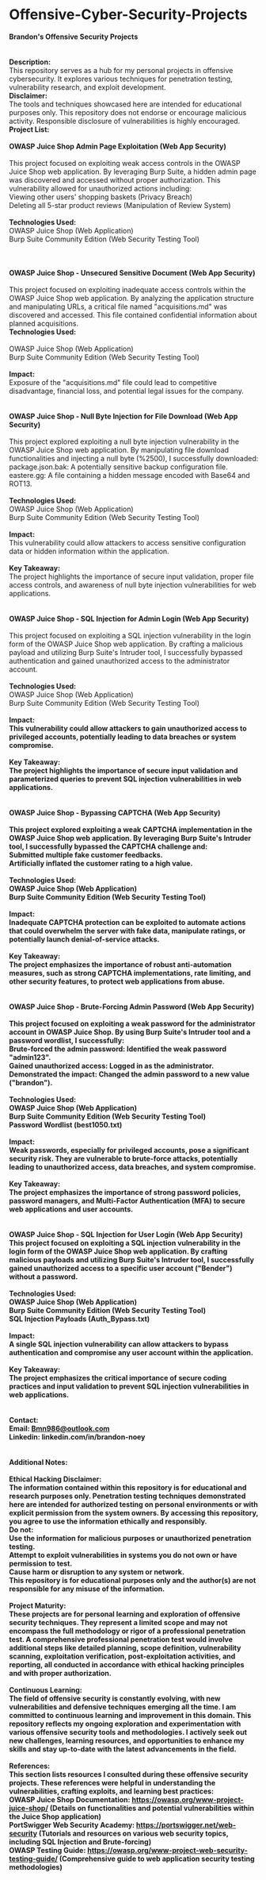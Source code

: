 # Offensive-Cyber-Security-Projects

<b>Brandon's Offensive Security Projects</b><br>
<br>
<br>
<b>Description:</b><br> This repository serves as a hub for my personal projects in offensive cybersecurity. It explores various techniques for penetration testing, vulnerability research, and exploit development.<br>
<b>Disclaimer:</b> <br>The tools and techniques showcased here are intended for educational purposes only. This repository does not endorse or encourage malicious activity. Responsible disclosure of vulnerabilities is highly encouraged.<br>
<b>Project List:</b><br><br>
<b>OWASP Juice Shop Admin Page Exploitation (Web App Security)</b><br><br>
This project focused on exploiting weak access controls in the OWASP Juice Shop web application. By leveraging Burp Suite, a hidden admin page was discovered and accessed without proper authorization. This vulnerability allowed for unauthorized actions including:<br>
Viewing other users' shopping baskets (Privacy Breach)<br>
Deleting all 5-star product reviews (Manipulation of Review System)<br><br>
<b>Technologies Used:</b><br>
OWASP Juice Shop (Web Application)<br>
Burp Suite Community Edition (Web Security Testing Tool)<br>
<br><br><br>
<b>OWASP Juice Shop - Unsecured Sensitive Document (Web App Security)</b><br><br>
This project focused on exploiting inadequate access controls within the OWASP Juice Shop web application. By analyzing the application structure and manipulating URLs, a critical file named "acquisitions.md" was discovered and accessed. This file contained confidential information about planned acquisitions.<br>
<b>Technologies Used:</b><br><br>
OWASP Juice Shop (Web Application)<br>
Burp Suite Community Edition (Web Security Testing Tool)<br><br>
<b>Impact:</b><br>
Exposure of the "acquisitions.md" file could lead to competitive disadvantage, financial loss, and potential legal issues for the company.<br>
<br><br>
<b>OWASP Juice Shop - Null Byte Injection for File Download (Web App Security)</b><br><br>
This project explored exploiting a null byte injection vulnerability in the OWASP Juice Shop web application. By manipulating file download functionalities and injecting a null byte (%2500), I successfully downloaded:<br>
package.json.bak: A potentially sensitive backup configuration file.<br>
eastere.gg: A file containing a hidden message encoded with Base64 and ROT13.<br><br>
<b>Technologies Used:</b><br>
OWASP Juice Shop (Web Application)<br>
Burp Suite Community Edition (Web Security Testing Tool)<br><br>
<b>Impact:</b><br>
This vulnerability could allow attackers to access sensitive configuration data or hidden information within the application.<br><br>
<b>Key Takeaway:</b><br>
The project highlights the importance of secure input validation, proper file access controls, and awareness of null byte injection vulnerabilities for web applications.<br>
<br><br>
<b>OWASP Juice Shop - SQL Injection for Admin Login (Web App Security)</b><br><br>
This project focused on exploiting a SQL injection vulnerability in the login form of the OWASP Juice Shop web application. By crafting a malicious payload and utilizing Burp Suite's Intruder tool, I successfully bypassed authentication and gained unauthorized access to the administrator account.<br><br>
<b>Technologies Used:</b><br>
OWASP Juice Shop (Web Application)<br>
Burp Suite Community Edition (Web Security Testing Tool)<br><br>
<b>Impact:<b><br>
This vulnerability could allow attackers to gain unauthorized access to privileged accounts, potentially leading to data breaches or system compromise.<br><br>
<b>Key Takeaway:</b><br>
The project highlights the importance of secure input validation and parameterized queries to prevent SQL injection vulnerabilities in web applications.<br>
<br><br>
<b>OWASP Juice Shop - Bypassing CAPTCHA (Web App Security)</b><br><br>
This project explored exploiting a weak CAPTCHA implementation in the OWASP Juice Shop web application. By leveraging Burp Suite's Intruder tool, I successfully bypassed the CAPTCHA challenge and:<br>
Submitted multiple fake customer feedbacks.<br>
Artificially inflated the customer rating to a high value.<br><br>
<b>Technologies Used:</b><br>
OWASP Juice Shop (Web Application)<br>
Burp Suite Community Edition (Web Security Testing Tool)<br><br>
<b>Impact:</b><br>
Inadequate CAPTCHA protection can be exploited to automate actions that could overwhelm the server with fake data, manipulate ratings, or potentially launch denial-of-service attacks.<br><br>
<b>Key Takeaway:</b><br>
The project emphasizes the importance of robust anti-automation measures, such as strong CAPTCHA implementations, rate limiting, and other security features, to protect web applications from abuse.<br>
<br><br>
<b>OWASP Juice Shop - Brute-Forcing Admin Password (Web App Security)</b><br><br>
This project focused on exploiting a weak password for the administrator account in OWASP Juice Shop. By using Burp Suite's Intruder tool and a password wordlist, I successfully:<br>
Brute-forced the admin password: Identified the weak password "admin123".<br>
Gained unauthorized access: Logged in as the administrator.<br>
Demonstrated the impact: Changed the admin password to a new value ("brandon").<br><br>
<b>Technologies Used:</b><br>
OWASP Juice Shop (Web Application)<br>
Burp Suite Community Edition (Web Security Testing Tool)<br>
Password Wordlist (best1050.txt)<br><br>
<b>Impact:</b><br>
Weak passwords, especially for privileged accounts, pose a significant security risk. They are vulnerable to brute-force attacks, potentially leading to unauthorized access, data breaches, and system compromise.<br><br>
<b>Key Takeaway:</b><br>
The project emphasizes the importance of strong password policies, password managers, and Multi-Factor Authentication (MFA) to secure web applications and user accounts.<br>
<br><br>
<b>OWASP Juice Shop - SQL Injection for User Login (Web App Security)</b><br>
This project focused on exploiting a SQL injection vulnerability in the login form of the OWASP Juice Shop web application. By crafting malicious payloads and utilizing Burp Suite's Intruder tool, I successfully gained unauthorized access to a specific user account ("Bender") without a password.<br><br>
<b>Technologies Used:</b><br>
OWASP Juice Shop (Web Application)<br>
Burp Suite Community Edition (Web Security Testing Tool)<br>
SQL Injection Payloads (Auth_Bypass.txt)<br><br>
<b>Impact:</b><br>
A single SQL injection vulnerability can allow attackers to bypass authentication and compromise any user account within the application.<br><br>
<b>Key Takeaway:</b><br>
The project emphasizes the critical importance of secure coding practices and input validation to prevent SQL injection vulnerabilities in web applications.<br><br><br>
<b>Contact:</b> <br>
<b>Email:</b> Bmn986@outlook.com<br>
<b>Linkedin:</b> linkedin.com/in/brandon-noey<br><br><br>
<b>Additional Notes:</b><br><br>
<b>Ethical Hacking Disclaimer:</b> <br>
The information contained within this repository is for educational and research purposes only. Penetration testing techniques demonstrated here are intended for authorized testing on personal environments or with explicit permission from the system owners. By accessing this repository, you agree to use the information ethically and responsibly.<br>
<b>Do not:</b><br>
Use the information for malicious purposes or unauthorized penetration testing.<br>
Attempt to exploit vulnerabilities in systems you do not own or have permission to test.<br>
Cause harm or disruption to any system or network.<br>
This repository is for educational purposes only and the author(s) are not responsible for any misuse of the information.<br>
<br>
<b>Project Maturity:</b><br>
These projects are for personal learning and exploration of offensive security techniques. They represent a limited scope and may not encompass the full methodology or rigor of a professional penetration test. A comprehensive professional penetration test would involve additional steps like detailed planning, scope definition, vulnerability scanning, exploitation verification, post-exploitation activities, and reporting, all conducted in accordance with ethical hacking principles and with proper authorization.<br><br>
<b>Continuous Learning:</b> <br>
The field of offensive security is constantly evolving, with new vulnerabilities and defensive techniques emerging all the time. I am committed to continuous learning and improvement in this domain. This repository reflects my ongoing exploration and experimentation with various offensive security tools and methodologies. I actively seek out new challenges, learning resources, and opportunities to enhance my skills and stay up-to-date with the latest advancements in the field.<br><br>
<b>References:</b> <br>
	This section lists resources I consulted during these offensive security projects. These references were helpful in understanding the vulnerabilities, crafting exploits, and learning best practices:<br>
<b>OWASP Juice Shop Documentation:</b> https://owasp.org/www-project-juice-shop/ (Details on functionalities and potential vulnerabilities within the Juice Shop application)<br>
<b>PortSwigger Web Security Academy:</b> https://portswigger.net/web-security (Tutorials and resources on various web security topics, including SQL Injection and Brute-forcing)<br>
<b>OWASP Testing Guide:</b> https://owasp.org/www-project-web-security-testing-guide/ (Comprehensive guide to web application security testing methodologies)<br>


